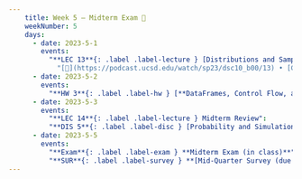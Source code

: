 ```yaml
---
    title: Week 5 – Midterm Exam 🧪
    weekNumber: 5
    days:
      - date: 2023-5-1
        events:
          "**LEC 13**{: .label .label-lecture } [Distributions and Sampling](http://datahub.ucsd.edu/user-redirect/git-sync?repo=https://github.com/dsc-courses/dsc10-2023-sp&subPath=lectures/lec13/lec13.ipynb) [✏️](resources/lectures/lec13/lec13.html)":
            "[🎥](https://podcast.ucsd.edu/watch/sp23/dsc10_b00/13) • [CIT 10-10.4](https://inferentialthinking.com/chapters/10/Sampling_and_Empirical_Distributions.html)"
      - date: 2023-5-2
        events:
          "**HW 3**{: .label .label-hw } [**DataFrames, Control Flow, and Probability**](http://datahub.ucsd.edu/user-redirect/git-sync?repo=https://github.com/dsc-courses/dsc10-2023-sp&subPath=homeworks/hw03/hw03.ipynb)":
      - date: 2023-5-3
        events:
          "**LEC 14**{: .label .label-lecture } Midterm Review":
          "**DIS 5**{: .label .label-disc } [Probability and Simulation](https://practice.dsc10.com/disc05/index.html)":
      - date: 2023-5-5
        events:
          "**Exam**{: .label .label-exam } **Midterm Exam (in class)**":
          "**SUR**{: .label .label-survey } **[Mid-Quarter Survey (due 12PM!)](https://docs.google.com/forms/d/e/1FAIpQLSctWbIQTzYYGmTAx8pg-nWE1nGUFLyU0D4hHZ9-0rccG39imQ/viewform)**":
---
```

